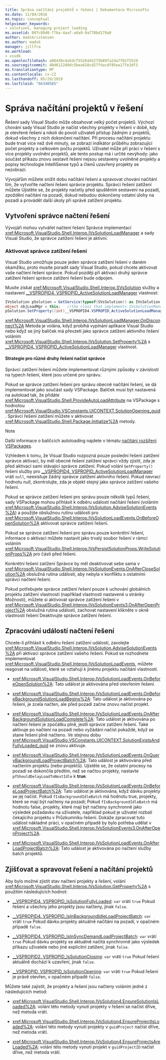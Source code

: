 ```yaml
---
title: Správa načítání projektů v řešení | Dokumentace Microsoftu
ms.date: 11/04/2016
ms.topic: conceptual
helpviewer_keywords:
- solutions, managing project loading
ms.assetid: 097c89d0-f76a-4aaf-ada9-9a778bd179a0
author: madskristensen
ms.author: madsk
manager: jillfra
ms.workload:
- vssdk
ms.openlocfilehash: a80430c4a5dcf5526445275b89fa2da7f02f5529
ms.sourcegitcommit: 40d612240dc5bea418cd27fdacdf85ea177e2df3
ms.translationtype: MT
ms.contentlocale: cs-CZ
ms.lasthandoff: 05/29/2019
ms.locfileid: "66340585"
---
```

# <a name="manage-project-loading-in-a-solution"></a>Správa načítání projektů v řešení
Řešení sady Visual Studio může obsahovat velký počet projektů. Výchozí chování sady Visual Studio je načíst všechny projekty v řešení v době, kdy je otevřené řešení a nikoli do povolí uživateli přístup žádným z projektů, dokud všechny z nich dokončení načítání. Při procesu načítání projektu bude trvat více než dvě minuty, se zobrazí indikátor průběhu zobrazující počet projekty a celkovém počtu projektů. Uživatel může při práci v řešení s více projekty uvolnění projektů, ale tento postup má i určité nevýhody: jako součást příkazu znovu sestavit řešení nejsou sestaveny uvolněné projekty a popisy technologie IntelliSense typů a členů uzavřený projekty se nezobrazí.

 Vývojářům můžete snížit dobu načítání řešení a spravovat chování načítání tím, že vytvoříte načtení řešení správce projektu. Správci řešení zatížení můžete Ujistěte se, že projekty načetly před spuštěním sestavení na pozadí, zpoždění načítání na pozadí, dokud nebudou dokončeny ostatní úlohy na pozadí a provádět další úkoly při správě zatížení projektu.

## <a name="create-a-solution-load-manager"></a>Vytvoření správce načtení řešení
 Vývojáři mohou vytvářet načtení řešení Správce implementací <xref:Microsoft.VisualStudio.Shell.Interop.IVsSolutionLoadManager> a sady Visual Studio, že správce zatížení řešení je aktivní.

### <a name="activate-a-solution-load-manager"></a>Aktivovat správce zatížení řešení
 Visual Studio umožňuje pouze jeden správce zatížení řešení v daném okamžiku, proto musíte poradit sady Visual Studio, pokud chcete aktivovat vaše načtení řešení správce. Pokud později při aktivaci druhý správce zatížení řešení správce zatížení řešení bude odpojen.

 Musíte získat <xref:Microsoft.VisualStudio.Shell.Interop.SVsSolution> služby a nastavení [__VSPROPID4. VSPROPID_ActiveSolutionLoadManager](<xref:Microsoft.VisualStudio.Shell.Interop.__VSPROPID4.VSPROPID_ActiveSolutionLoadManager>) vlastnost:

```csharp
IVsSolution pSolution = GetService(typeof(SVsSolution)) as IVsSolution;
object objLoadMgr = this;   //the class that implements IVsSolutionManager
pSolution.SetProperty((int)__VSPROPID4.VSPROPID_ActiveSolutionLoadManager, objLoadMgr);
```

 <xref:Microsoft.VisualStudio.Shell.Interop.IVsSolutionLoadManager.OnDisconnect%2A> Metoda je volána, když probíhá vypínání aplikace Visual Studio nebo když se jiný balíček má převzetí jako správce zatížení aktivního řešení voláním <xref:Microsoft.VisualStudio.Shell.Interop.IVsSolution.SetProperty%2A> s [__VSPROPID4. VSPROPID_ActiveSolutionLoadManager](<xref:Microsoft.VisualStudio.Shell.Interop.__VSPROPID4.VSPROPID_ActiveSolutionLoadManager>) vlastnost.

#### <a name="strategies-for-different-kinds-of-solution-load-manager"></a>Strategie pro různé druhy řešení načíst správce
 Správci zatížení řešení můžete implementovat různými způsoby v závislosti na typech řešení, které jsou určené pro správu.

 Pokud se správce zatížení řešení pro správu obecně načítání řešení, se dá implementovat jako součást sady VSPackage. Balíček musí být nastavená na autoload tak, že přidáte <xref:Microsoft.VisualStudio.Shell.ProvideAutoLoadAttribute> na VSPackage s hodnotou <xref:Microsoft.VisualStudio.VSConstants.UICONTEXT.SolutionOpening_guid>. Správci řešení zatížení můžete v aktivovat <xref:Microsoft.VisualStudio.Shell.Package.Initialize%2A> metody.

> [!NOTE]
> Další informace o balíčcích autoloading najdete v tématu [načítání rozšíření VSPackages](../extensibility/loading-vspackages.md).

 Vzhledem k tomu, že Visual Studio rozpozná pouze poslední řešení zatížení správce aktivaci, by měl obecné řešení zatížení správci vždy zjistit, zda je před aktivací sami stávající správce zatížení. Pokud volání `GetProperty()` řešení služby pro [__VSPROPID4. VSPROPID_ActiveSolutionLoadManager](<xref:Microsoft.VisualStudio.Shell.Interop.__VSPROPID4.VSPROPID_ActiveSolutionLoadManager>) vrátí `null`, neexistuje žádný správce zatížení aktivního řešení. Pokud nevrací hodnotu null, zkontrolujte, zda je objekt stejný jako správce zatížení vašeho řešení.

 Pokud se správce zatížení řešení pro správu pouze několik typů řešení, sady VSPackage mohou přihlásit k odběru událostí načítání řešení (voláním <xref:Microsoft.VisualStudio.Shell.Interop.IVsSolution.AdviseSolutionEvents%2A>) a použijte obslužnou rutinu události pro <xref:Microsoft.VisualStudio.Shell.Interop.IVsSolutionLoadEvents.OnBeforeOpenSolution%2A> aktivovat správce zatížení řešení.

 Pokud se správce zatížení řešení pro správu pouze konkrétní řešení, informace o aktivaci můžete nastavit jako trvalý soubor řešení v rámci voláním <xref:Microsoft.VisualStudio.Shell.Interop.IVsPersistSolutionProps.WriteSolutionProps%2A> pro části před řešení.

 Konkrétní řešení zatížení Správce by měl deaktivovat sebe sama v <xref:Microsoft.VisualStudio.Shell.Interop.IVsSolutionEvents.OnAfterCloseSolution%2A> obslužná rutina události, aby nebyla v konfliktu s ostatními správci načtení řešení.

 Pokud potřebujete správce zatížení řešení pouze k uchování globálních projektu zatížení vlastnosti (například vlastnosti nastavené u stránky Možnosti), můžete si aktivovat správce zatížení řešení v <xref:Microsoft.VisualStudio.Shell.Interop.IVsSolutionEvents3.OnAfterOpenProject%2A> obslužná rutina události, zachovat nastavení klikněte v okně vlastností řešení Deaktivujte správce zatížení řešení.

## <a name="handle-solution-load-events"></a>Zpracování událostí načtení řešení
 Chcete-li přihlásit k odběru řešení zatížení události, zavolejte <xref:Microsoft.VisualStudio.Shell.Interop.IVsSolution.AdviseSolutionEvents%2A> při aktivaci správce zatížení vašeho řešení. Pokud se rozhodnete implementovat <xref:Microsoft.VisualStudio.Shell.Interop.IVsSolutionLoadEvents>, můžete reagovat na události, které se vztahují k jinému projektu načítání vlastností.

- <xref:Microsoft.VisualStudio.Shell.Interop.IVsSolutionLoadEvents.OnBeforeOpenSolution%2A>: Tato událost je aktivována před otevřením řešení.

- <xref:Microsoft.VisualStudio.Shell.Interop.IVsSolutionLoadEvents.OnBeforeBackgroundSolutionLoadBegins%2A>: Tato událost je aktivována po řešení, je zcela načten, ale před pozadí začne znovu načíst projekt.

- <xref:Microsoft.VisualStudio.Shell.Interop.IVsSolutionLoadEvents.OnAfterBackgroundSolutionLoadComplete%2A>: Tato událost je aktivována po načtení řešení je zpočátku plně, jestli správce zatížení řešení. Také aktivuje po načtení na pozadí nebo vyžádání načíst pokaždé, když se stane řešení plně načteno. Ve stejnou dobu <xref:Microsoft.VisualStudio.VSConstants.UICONTEXT.SolutionExistsAndFullyLoaded_guid> se znovu aktivuje.

- <xref:Microsoft.VisualStudio.Shell.Interop.IVsSolutionLoadEvents.OnQueryBackgroundLoadProjectBatch%2A>: Tato událost je aktivována před načtením projektu (nebo projektů). Ujistěte se, že ostatní procesy na pozadí se dokončila předtím, než se načtou projekty, nastavte `pfShouldDelayLoadToNextIdle` k **true**.

- <xref:Microsoft.VisualStudio.Shell.Interop.IVsSolutionLoadEvents.OnBeforeLoadProjectBatch%2A>: Tato událost je aktivována, když dávku projekty se jej načíst. Pokud `fIsBackgroundIdleBatch` má hodnotu true, projekty, které se mají být načteny na pozadí; Pokud `fIsBackgroundIdleBatch` má hodnotu false, projekty, které mají být načteny synchronně jako výsledek požadavku na uživatele, například pokud je uživatel rozbalí čekajícího projektu v Průzkumníku řešení. Dokáže zpracovat tuto událost nákladné práci, v opačném případě by bylo potřeba udělat v <xref:Microsoft.VisualStudio.Shell.Interop.IVsSolutionEvents3.OnAfterOpenProject%2A>.

- <xref:Microsoft.VisualStudio.Shell.Interop.IVsSolutionLoadEvents.OnAfterLoadProjectBatch%2A>: Tato událost je aktivována po načtení služby batch projektů.

## <a name="detect-and-manage-solution-and-project-loading"></a>Zjišťovat a spravovat řešení a načítání projektů
 Aby bylo možné zjistit stav načtení projekty a řešení, volání <xref:Microsoft.VisualStudio.Shell.Interop.IVsSolution.GetProperty%2A> s použitím následujících hodnot:

- [__VSPROPID4. VSPROPID_IsSolutionFullyLoaded](<xref:Microsoft.VisualStudio.Shell.Interop.__VSPROPID4.VSPROPID_IsSolutionFullyLoaded>): `var` vrátí `true` Pokud řešení a všechny jeho projekty jsou načteny, jinak `false`.

- [__VSPROPID4. VSPROPID_IsInBackgroundIdleLoadProjectBatch](<xref:Microsoft.VisualStudio.Shell.Interop.__VSPROPID4.VSPROPID_IsInBackgroundIdleLoadProjectBatch>): `var` vrátí `true` Pokud dávku projekty aktuálně načítání na pozadí, v opačném případě `false`.

- [__VSPROPID4. VSPROPID_IsInSyncDemandLoadProjectBatch](<xref:Microsoft.VisualStudio.Shell.Interop.__VSPROPID4.VSPROPID_IsInSyncDemandLoadProjectBatch>): `var` vrátí `true` Pokud dávku projekty se aktuálně načítá synchronně jako výsledek příkazu uživatele nebo jiné explicitní zatížení, jinak `false`.

- [__VSPROPID2. VSPROPID_IsSolutionClosing](<xref:Microsoft.VisualStudio.Shell.Interop.__VSPROPID2.VSPROPID_IsSolutionClosing>): `var` vrátí `true` Pokud řešení aktuálně dochází k uzavření, jinak `false`.

- [__VSPROPID. VSPROPID_IsSolutionOpening](<xref:Microsoft.VisualStudio.Shell.Interop.__VSPROPID.VSPROPID_IsSolutionOpening>): `var` vrátí `true` Pokud řešení je právě otevřen, v opačném případě `false`.

Můžete také zajistit, že projekty a řešení jsou načteny voláním jedné z následujících metod:

- <xref:Microsoft.VisualStudio.Shell.Interop.IVsSolution4.EnsureSolutionIsLoaded%2A>: volání této metody vynutí projekty v řešení se načíst dříve, než metoda vrátí.

- <xref:Microsoft.VisualStudio.Shell.Interop.IVsSolution4.EnsureProjectIsLoaded%2A>: volání této metody vynutí projekty v `guidProject` načíst dříve, než metoda vrátí.

- <xref:Microsoft.VisualStudio.Shell.Interop.IVsSolution4.EnsureProjectsAreLoaded%2A>: volání této metody vynutí projekt v `guidProjectID` načíst dříve, než metoda vrátí.
